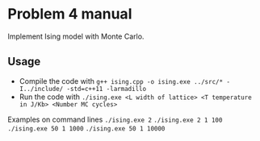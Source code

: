 # Problem 4 manual
Implement Ising model with Monte Carlo.

## Usage
- Compile the code with `g++ ising.cpp -o ising.exe ../src/* -I../include/ -std=c++11 -larmadillo`
- Run the code with `./ising.exe <L width of lattice> <T temperature in J/Kb> <Number MC cycles>`

Examples on command lines 
`./ising.exe 2`
`./ising.exe 2 1 100`
`./ising.exe 50 1 1000`
`./ising.exe 50 1 10000`

